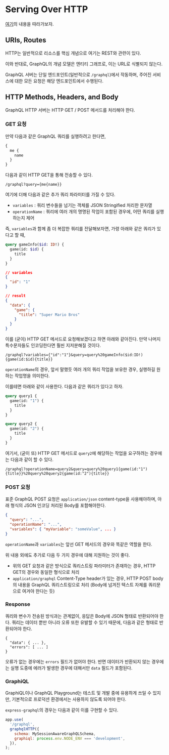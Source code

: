 # Serving Over HTTP

[여기](https://graphql-kr.github.io/learn/serving-over-http/)의 내용을 따라가보자.

## URIs, Routes

HTTP는 일반적으로 리소스를 핵심 개념으로 여기는 REST와 관련이 있다.

이와 반대로, GraphQL의 개념 모델은 엔티티 그래프로, 이는 URL로 식별되지 않는다.

GraphQL 서버는 단일 엔드포인트(일반적으로 `/graphql`)에서 작동하며, 주어진 서비스에 대한 모든 요청은 해당 엔드포인트에서 수행된다.

## HTTP Methods, Headers, and Body

GraphQL HTTP 서버는 HTTP GET / POST 메서드를 처리해야 한다.

### GET 요청

만약 다음과 같은 GraphQL 쿼리를 실행하려고 한다면,

```graphql
{
  me {
    name
  }
}
```

다음과 같이 HTTP GET을 통해 전송할 수 있다.

```
/graphql?query={me{name}}
```

여기에 더해 다음과 같은 추가 쿼리 파라미터를 가질 수 있다.

- `variables` : 쿼리 변수들을 넘기는 객체를 JSON Stringified 처리한 문자열
- `operationName` : 쿼리에 여러 개의 명명된 작업이 포함된 경우에, 어떤 쿼리를 실행하는지 제어

즉, `variables`과 함께 좀 더 복잡한 쿼리를 전달해보자면, 가령 아래와 같은 쿼리가 있다고 할 때,

```graphql
query gameInfo($id: ID!) {
  game(id: $id) {
    title
  }
}
```

```json
// variables
{
  "id": "1"
}
```

```json
// result
{
  "data": {
    "game": {
      "title": "Super Mario Bros"
    }
  }
}
```

이를 (굳이) HTTP GET 메서드로 요청해보겠다고 하면 아래와 같아진다. 만약 나머지 특수문자들도 인코딩한다면 훨씬 지저분해질 것이다.

```
/graphql?variables={"id":"1"}&query=query%20gameInfo($id:ID!){game(id:$id){title}}
```

`operationName`의 경우, 앞서 말했듯 여러 개의 쿼리 작업을 보유한 경우, 실행하길 원하는 작업명을 의미한다.

이를테면 아래와 같이 사용한다. 다음과 같은 쿼리가 있다고 하자.

```graphql
query query1 {
  game(id: "1") {
    title
  }
}

query query2 {
  game(id: "2") {
    title
  }
}
```

여기서, (굳이 또) HTTP GET 메서드로 `query2`에 해당하는 작업을 요구하려는 경우에는 다음과 같이 할 수 있다.

```
/graphql?operationName=query2&query=query%20query1{game(id:"1"){title}}%20query%20query2{game(id:"2"){title}}
```

### POST 요청

표준 GraphQL POST 요청은 `application/json` content-type을 사용해야하며, 아래 형식의 JSON 인코딩 처리된 Body를 포함해야한다.

```json
{
  "query": "...",
  "operationName": "...",
  "variables": { "myVariable": "someValue", ... }
}
```

`operationName`과 `variables`는 앞선 GET 메서드의 경우와 똑같은 역할을 한다.

위 내용 외에도 추가로 다음 두 가지 경우에 대해 지원하는 것이 좋다.

- 위의 GET 요청과 같은 방식으로 쿼리스트링 파라미터가 존재하는 경우, HTTP GET의 경우와 동일한 형식으로 처리
- `application/graphql` Content-Type header가 있는 경우, HTTP POST body의 내용을 GraphQL 쿼리스트링으로 처리 (Body에 넘겨진 텍스트 자체를 쿼리문으로 여겨야 한다는 듯)

### Response

쿼리와 변수가 전송된 방식과는 관계없이, 응답은 Body에 JSON 형태로 반환되어야 한다.
쿼리는 데이터 뿐만 아니라 오류 또한 유발할 수 있기 때문에, 다음과 같은 형태로 반환되어야 한다.

```
{
  "data": { ... },
  "errors": [ ... ]
}
```

오류가 없는 경우에는 `errors` 필드가 없어야 한다.
반면 데이터가 반환되지 않는 경우에는 실행 도중에 에러가 발생한 경우에 대해서만 `data` 필드가 포함된다.

### GraphiQL

GraphiQL이나 GraphQL Playground는 테스트 및 개발 중에 유용하게 쓰일 수 있지만, 기본적으로 프로덕션 환경에서는 사용하지 않도록 되어야 한다.

`express-graphql`의 경우는 다음과 같이 이를 구현할 수 있다.

```js
app.use(
  '/graphql',
  graphqlHTTP({
    schema: MySessionAwareGraphQLSchema,
    graphiql: process.env.NODE_ENV === 'development',
  }),
);
```
